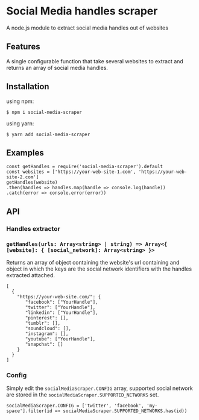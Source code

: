 # Social Media handles scraper
A node.js module to extract social media handles out of websites

## Features
A single configurable function that take several websites to extract and returns an array of social media handles.

## Installation

using npm:
```
$ npm i social-media-scraper
```

using yarn:
```
$ yarn add social-media-scraper
```

## Examples

```
const getHandles = require('social-media-scraper').default
const websites = ['https://your-web-site-1.com', 'https://your-web-site-2.com']
getHandles(website)
.then(handles => handles.map(handle => console.log(handle))
.catch(error => console.error(error))
```

## API

### Handles extractor

### `getHandles(urls: Array<string> | string) => Array<{ [website]: { [social_network]: Array<string> }>`

Returns an array of object containing the website's url containing and object in which the keys are the social network identifiers with the handles extracted attached.

```
[
  {
    "https://your-web-site.com/": {
       "facebook": ["YourHandle"],
       "twitter": ["YourHandle"],
       "linkedin": ["YourHandle"],
       "pinterest": [],
       "tumblr": [],
       "soundcloud": [],
       "instagram": [],
       "youtube": ["YourHandle"],
       "snapchat": []
    }
  }
]
```

### Config

Simply edit the ```socialMediaScraper.CONFIG``` array, supported social network are stored in the ```socialMediaScraper.SUPPORTED_NETWORKS``` set.


```
socialMediaScraper.CONFIG = ['twitter', 'facebook', 'my-space'].filter(id => socialMediaScraper.SUPPORTED_NETWORKS.has(id))
```
